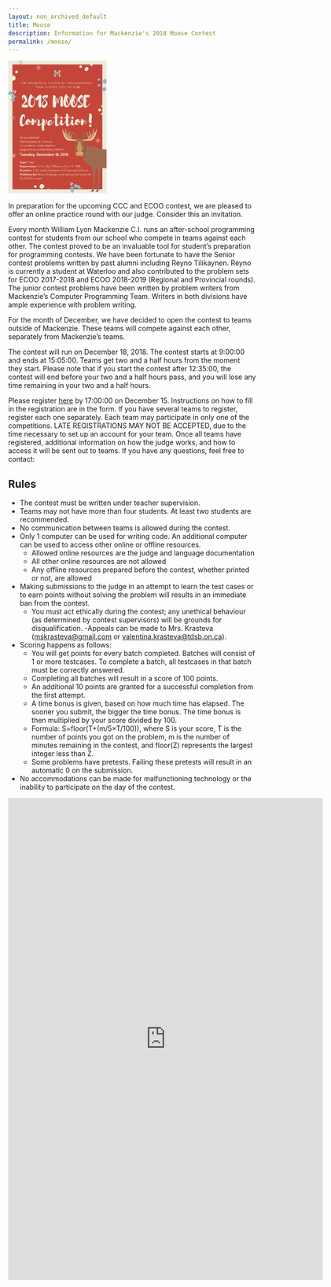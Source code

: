 ```yaml
---
layout: non_archived_default
title: Moose
description: Information for Mackenzie's 2018 Moose Contest
permalink: /moose/
---
```


<img src="/assets/cpt/ads/MOOSE_Poster_New_2.png" alt="MOOSE Poster" width="200" height="270"/>

In preparation for the upcoming CCC and ECOO contest, we are pleased to offer an online practice round with our judge. Consider this an invitation.

Every month William Lyon Mackenzie C.I. runs an after-school programming contest for students from our school who compete in teams against each other. The contest proved to be an invaluable tool for student’s preparation for programming contests. We have been fortunate to have the Senior contest problems written by past alumni including Reyno Tilikaynen. Reyno is currently a student at Waterloo and also contributed to the problem sets for ECOO 2017-2018 and ECOO 2018-2019 (Regional and Provincial rounds). The junior contest problems have been written by problem writers from Mackenzie’s Computer Programming Team. Writers in both divisions have ample experience with problem writing.

For the month of December, we have decided to open the contest to teams outside of Mackenzie. These teams will compete against each other, separately from Mackenzie’s teams.

The contest will run on December 18, 2018. The contest starts at 9:00:00 and ends at 15:05:00. Teams get two and a half hours from the moment they start. Please note that if you start the contest after 12:35:00, the contest will end before your two and a half hours pass, and you will lose any time remaining in your two and a half hours.

Please register [here](https://goo.gl/forms/J3YPkODXUdAOXwRo1) by 17:00:00 on December 15. Instructions on how to fill in the registration are in the form. If you have several teams to register, register each one separately. Each team may participate in only one of the competitions. LATE REGISTRATIONS MAY NOT BE ACCEPTED, due to the time necessary to set up an account for your team. Once all teams have registered, additional information on how the judge works, and how to access it will be sent out to teams. If you have any questions, feel free to contact:

## Rules

- The contest must be written under teacher supervision.
- Teams may not have more than four students. At least two students are recommended.
- No communication between teams is allowed during the contest.
- Only 1 computer can be used for writing code. An additional computer can be used to access other online or offline resources.
	- Allowed online resources are the judge and language documentation
	- All other online resources are not allowed
	- Any offline resources prepared before the contest, whether printed or not, are allowed
- Making submissions to the judge in an attempt to learn the test cases or to earn points without solving the problem will results in an immediate ban from the contest.
	- You must act ethically during the contest; any unethical behaviour (as determined by contest supervisors) will be grounds for disqualification.
		-Appeals can be made to Mrs. Krasteva ([mskrasteva@gmail.com](mailto:mskrasteva@gmail.com) or [valentina.krasteva@tdsb.on.ca](mailto:valentina.krasteva@tdsb.on.ca)).
- Scoring happens as follows:
	- You will get points for every batch completed. Batches will consist of 1 or more testcases. To complete a batch, all testcases in that batch must be correctly answered.
	- Completing all batches will result in a score of 100 points.
	- An additional 10 points are granted for a successful completion from the first attempt.
	- A time bonus is given, based on how much time has elapsed. The sooner you submit, the bigger the time bonus. The time bonus is then multiplied by your score divided by 100.
	- 	Formula: S=floor(T+(m/5×T/100)), where S is your score, T is the number of points you got on the problem, m is the number of minutes remaining in the contest, and floor(Z) represents the largest integer less than Z.
	- Some problems have pretests. Failing these pretests will result in an automatic 0 on the submission.
- No accommodations can be made for malfunctioning technology or the inability to participate on the day of the contest.

<iframe src="https://docs.google.com/forms/d/e/1FAIpQLSdzS2OTaePGJ8Re4-WR7MJ0p1jdIludjmIb8pI0wDxi94TrJA/viewform?embedded=true" width="640" height="980" frameborder="0" marginheight="0" marginwidth="0">Loading...</iframe>